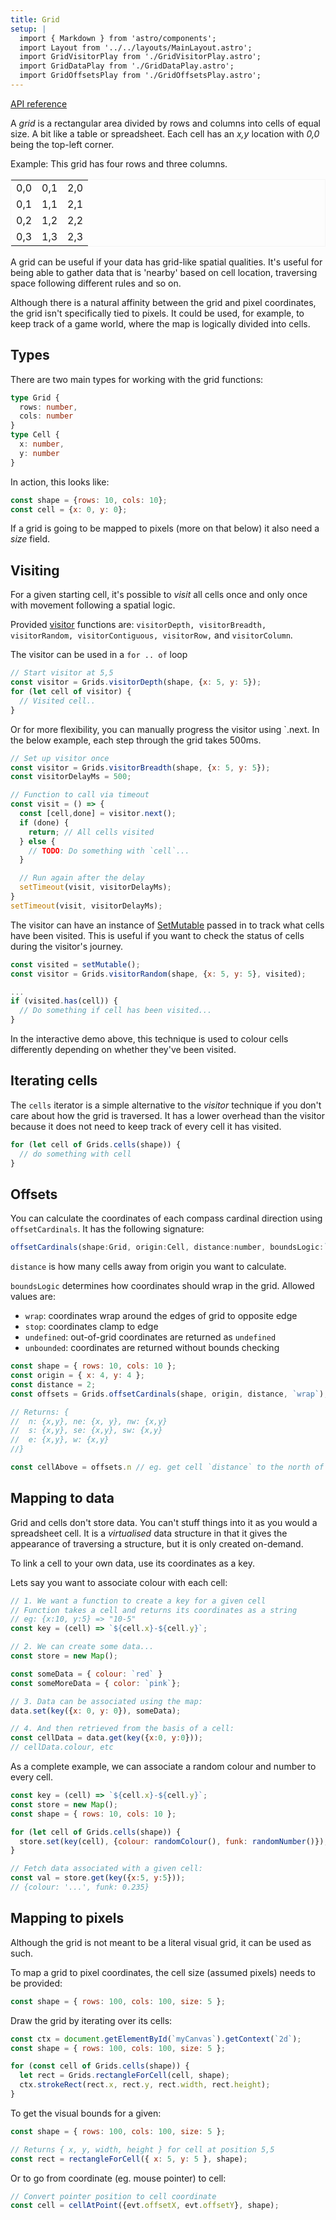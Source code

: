 ```yaml
---
title: Grid
setup: |
  import { Markdown } from 'astro/components';
  import Layout from '../../layouts/MainLayout.astro';
  import GridVisitorPlay from './GridVisitorPlay.astro';
  import GridDataPlay from './GridDataPlay.astro';
  import GridOffsetsPlay from './GridOffsetsPlay.astro';
---
```


[API reference](https://clinth.github.io/ixfx/modules/Geometry.Grids.html)

A _grid_ is a rectangular area divided by rows and columns into cells of equal size. A bit like a table or spreadsheet. Each cell has an _x,y_ location with _0,0_ being the top-left corner.

Example: This grid has four rows and three columns.
<div>
  <table style="width:auto; border: 1px solid whitesmoke">
  <tr><td>0,0</td><td>0,1</td><td>2,0</td></tr>
  <tr><td>0,1</td><td>1,1</td><td>2,1</td></tr>
  <tr><td>0,2</td><td>1,2</td><td>2,2</td></tr>
  <tr><td>0,3</td><td>1,3</td><td>2,3</td></tr>
  </table>
</div>

A grid can be useful if your data has grid-like spatial qualities. It's useful for being able to gather data that is 'nearby' based on cell location, traversing space following different rules and so on.

Although there is a natural affinity between the grid and pixel coordinates, the grid isn't specifically tied to pixels. It could be used, for example, to keep track of a game world, where the map is logically divided into cells.

## Types

There are two main types for working with the grid functions:

```typescript
type Grid {
  rows: number,
  cols: number
}
type Cell {
  x: number,
  y: number
}
```

In action, this looks like:
```js
const shape = {rows: 10, cols: 10};
const cell = {x: 0, y: 0};
```

If a grid is going to be mapped to pixels (more on that below) it also need a _size_ field.


## Visiting

For a given starting cell, it's possible to _visit_ all cells once and only once with movement following a spatial logic.

<GridVisitorPlay />

Provided [visitor](https://clinth.github.io/ixfx/modules/Geometry.Grids.html#visitor) functions are: `visitorDepth, visitorBreadth, visitorRandom, visitorContiguous, visitorRow,` and `visitorColumn`.

The visitor can be used in a `for .. of` loop

```js
// Start visitor at 5,5
const visitor = Grids.visitorDepth(shape, {x: 5, y: 5});
for (let cell of visitor) {
  // Visited cell..
}
```

Or for more flexibility, you can manually progress the visitor using `.next. In the below example, each step through the grid takes 500ms.

```js
// Set up visitor once
const visitor = Grids.visitorBreadth(shape, {x: 5, y: 5});
const visitorDelayMs = 500;

// Function to call via timeout
const visit = () => {
  const [cell,done] = visitor.next();
  if (done) { 
    return; // All cells visited
  } else {
    // TODO: Do something with `cell`...
  }

  // Run again after the delay
  setTimeout(visit, visitorDelayMs);
}
setTimeout(visit, visitorDelayMs);
```

The visitor can have an instance of [SetMutable](https://clinth.github.io/ixfx/interfaces/Collections.SetMutable.html) passed in to track what cells have been visited. This is useful if you want to check the status of cells during the visitor's journey.

```js
const visited = setMutable();
const visitor = Grids.visitorRandom(shape, {x: 5, y: 5}, visited);

...
if (visited.has(cell)) {
  // Do something if cell has been visited...
}
```

In the interactive demo above, this technique is used to colour cells differently depending on whether they've been visited.

## Iterating cells

The `cells` iterator is a simple alternative to the _visitor_ technique if you don't care about how the grid is traversed. It has a lower overhead than the visitor because it does not need to keep track of every cell it has visited.

```js
for (let cell of Grids.cells(shape)) {
  // do something with cell
}
```

## Offsets


<GridOffsetsPlay />

You can calculate the coordinates of each compass cardinal direction using `offsetCardinals`. It has the following signature:

```js
offsetCardinals(shape:Grid, origin:Cell, distance:number, boundsLogic:`unbounded` | `undefined`| `stop` | `wrap`): Neighbours
```

`distance` is how many cells away from origin you want to calculate.

`boundsLogic` determines how coordinates should wrap in the grid. Allowed values are: 
*  `wrap`: coordinates wrap around the edges of grid to opposite edge
*  `stop`: coordinates clamp to edge
*  `undefined`: out-of-grid coordinates are returned as `undefined`
*  `unbounded`: coordinates are returned without bounds checking

```js
const shape = { rows: 10, cols: 10 };
const origin = { x: 4, y: 4 };
const distance = 2;
const offsets = Grids.offsetCardinals(shape, origin, distance, `wrap`);

// Returns: {
//  n: {x,y}, ne: {x, y}, nw: {x,y}
//  s: {x,y}, se: {x,y}, sw: {x,y}
//  e: {x,y}, w: {x,y}
//}

const cellAbove = offsets.n // eg. get cell `distance` to the north of `origin`
```

## Mapping to data

Grid and cells don't store data. You can't stuff things into it as you would a spreadsheet cell. It is a _virtualised_ data structure in that it gives the appearance of traversing a structure, but it is only created on-demand.

To link a cell to your own data, use its coordinates as a key.

Lets say you want to associate colour with each cell:

```js
// 1. We want a function to create a key for a given cell
// Function takes a cell and returns its coordinates as a string
// eg: {x:10, y:5} => "10-5"
const key = (cell) => `${cell.x}-${cell.y}`;

// 2. We can create some data...
const store = new Map();

const someData = { colour: `red` }
const someMoreData = { color: `pink`};

// 3. Data can be associated using the map:
data.set(key({x: 0, y: 0}), someData);

// 4. And then retrieved from the basis of a cell:
const cellData = data.get(key({x:0, y:0}));
// cellData.colour, etc
```

As a complete example, we can associate a random colour and number to every cell.

```js
const key = (cell) => `${cell.x}-${cell.y}`;
const store = new Map();
const shape = { rows: 10, cols: 10 };

for (let cell of Grids.cells(shape)) {
  store.set(key(cell), {colour: randomColour(), funk: randomNumber()});
}

// Fetch data associated with a given cell:
const val = store.get(key({x:5, y:5}));
// {colour: '...', funk: 0.235}
```

<GridDataPlay client:load />

## Mapping to pixels

Although the grid is not meant to be a literal visual grid, it can be used as such.

To map a grid to pixel coordinates, the cell size (assumed pixels) needs to be provided:

```js
const shape = { rows: 100, cols: 100, size: 5 };
```

Draw the grid by iterating over its cells:

```js
const ctx = document.getElementById(`myCanvas`).getContext(`2d`);
const shape = { rows: 100, cols: 100, size: 5 };

for (const cell of Grids.cells(shape)) {
  let rect = Grids.rectangleForCell(cell, shape);
  ctx.strokeRect(rect.x, rect.y, rect.width, rect.height);
}
```

To get the visual bounds for a given:

```js
const shape = { rows: 100, cols: 100, size: 5 };

// Returns { x, y, width, height } for cell at position 5,5
const rect = rectangleForCell({ x: 5, y: 5 }, shape); 
```

Or to go from coordinate (eg. mouse pointer) to cell:

```js
// Convert pointer position to cell coordinate
const cell = cellAtPoint({evt.offsetX, evt.offsetY}, shape);
```